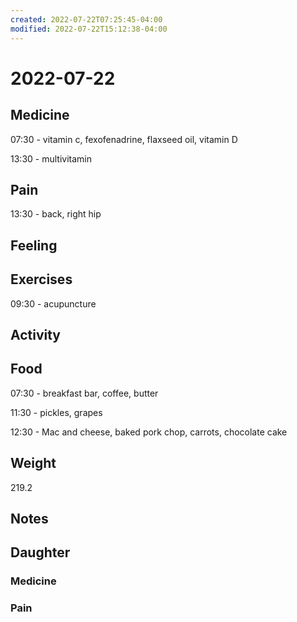 ```yaml
---
created: 2022-07-22T07:25:45-04:00
modified: 2022-07-22T15:12:38-04:00
---
```


# 2022-07-22

## Medicine

07:30 - vitamin c, fexofenadrine, flaxseed oil, vitamin D 

13:30 - multivitamin 


## Pain

13:30 - back, right hip


## Feeling


## Exercises

09:30 - acupuncture 

## Activity


## Food

07:30 - breakfast bar, coffee, butter 

11:30 - pickles, grapes

12:30 - Mac and cheese, baked pork chop, carrots, chocolate cake


## Weight

219.2


## Notes


## Daughter


### Medicine


### Pain
